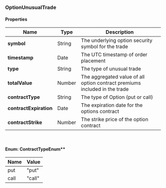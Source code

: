 
[//]: # (CLASS:OptionUnusualTrade)

[//]: # (KIND:object)

### OptionUnusualTrade

#### Properties

[//]: # (START_DEFINITION)

Name | Type | Description
------------ | ------------- | -------------
**symbol** | String | The underlying option security symbol for the trade &nbsp;
**timestamp** | Date | The UTC timestamp of order placement &nbsp;
**type** | String | The type of unusual trade &nbsp;
**totalValue** | Number | The aggregated value of all option contract premiums included in the trade &nbsp;
**contractType** | String | The type of Option (put or call) &nbsp;
**contractExpiration** | Date | The expiration date for the options contract &nbsp;
**contractStrike** | Number | The strike price of the option contract &nbsp;

[//]: # (END_DEFINITION)



<br/>

#### Enum: ContractTypeEnum**

Name | Value
---- | -----
put | &quot;put&quot;
call | &quot;call&quot;




